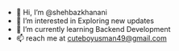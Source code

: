- 👋 Hi, I’m @shehbazkhanani
- 👀 I’m interested in Exploring new updates
- 🌱 I’m currently learning Backend Development
- 📫 reach me at cuteboyusman49@gmail.com 

<!---
shehbazkhanani/shehbazkhanani is a ✨ special ✨ repository because its `README.md` (this file) appears on your GitHub profile.
You can click the Preview link to take a look at your changes.
--->
